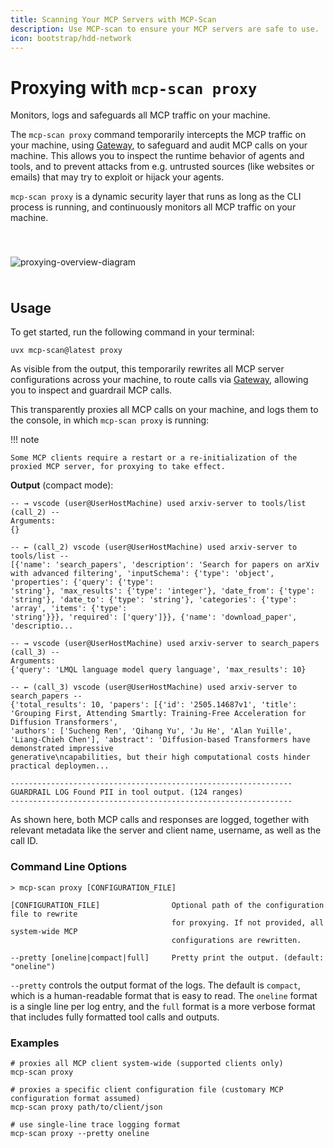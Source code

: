 ```yaml
---
title: Scanning Your MCP Servers with MCP-Scan
description: Use MCP-scan to ensure your MCP servers are safe to use.
icon: bootstrap/hdd-network
---
```


# Proxying with `mcp-scan proxy`

<div class='subtitle'>
Monitors, logs and safeguards all MCP traffic on your machine.
</div>

The `mcp-scan proxy` command temporarily intercepts the MCP traffic on your machine, using [Gateway](../guardrails/gateway.md), to safeguard and audit MCP calls on your machine. This allows you to inspect the runtime behavior of agents and tools, and to prevent attacks from e.g. untrusted sources (like websites or emails) that may try to exploit or hijack your agents.

`mcp-scan proxy` is a dynamic security layer that runs as long as the CLI process is running, and continuously monitors all MCP traffic on your machine.

<img src="../assets/proxy.svg" alt="proxying-overview-diagram" class="textwidth" style="max-width: 420pt; margin: 40pt auto; display: block;" />

## Usage

To get started, run the following command in your terminal:

```
uvx mcp-scan@latest proxy
```

As visible from the output, this temporarily rewrites all MCP server configurations across your machine, to route calls via [Gateway](../guardrails/gateway.md), allowing you to inspect and guardrail MCP calls.

This transparently proxies all MCP calls on your machine, and logs them to the console, in which `mcp-scan proxy` is running:

!!! note

    Some MCP clients require a restart or a re-initialization of the proxied MCP server, for proxying to take effect.

**Output** (compact mode):
```
-- → vscode (user@UserHostMachine) used arxiv-server to tools/list (call_2) --
Arguments:
{}

-- ← (call_2) vscode (user@UserHostMachine) used arxiv-server to tools/list --
[{'name': 'search_papers', 'description': 'Search for papers on arXiv with advanced filtering', 'inputSchema': {'type': 'object', 'properties': {'query': {'type': 
'string'}, 'max_results': {'type': 'integer'}, 'date_from': {'type': 'string'}, 'date_to': {'type': 'string'}, 'categories': {'type': 'array', 'items': {'type': 
'string'}}}, 'required': ['query']}}, {'name': 'download_paper', 'descriptio...

-- → vscode (user@UserHostMachine) used arxiv-server to search_papers (call_3) --
Arguments:
{'query': 'LMQL language model query language', 'max_results': 10}

-- ← (call_3) vscode (user@UserHostMachine) used arxiv-server to search_papers --
{'total_results': 10, 'papers': [{'id': '2505.14687v1', 'title': 'Grouping First, Attending Smartly: Training-Free Acceleration for Diffusion Transformers', 
'authors': ['Sucheng Ren', 'Qihang Yu', 'Ju He', 'Alan Yuille', 'Liang-Chieh Chen'], 'abstract': 'Diffusion-based Transformers have demonstrated impressive 
generative\ncapabilities, but their high computational costs hinder practical deploymen...

---------------------------------------------------------------
GUARDRAIL LOG Found PII in tool output. (124 ranges)
---------------------------------------------------------------
```

As shown here, both MCP calls and responses are logged, together with relevant metadata like the server and client name, username, as well as the call ID.

### Command Line Options

```
> mcp-scan proxy [CONFIGURATION_FILE]

[CONFIGURATION_FILE]                Optional path of the configuration file to rewrite 
                                    for proxying. If not provided, all system-wide MCP 
                                    configurations are rewritten.

--pretty [oneline|compact|full]     Pretty print the output. (default: "oneline")
```

`--pretty` controls the output format of the logs. The default is `compact`, which is a human-readable format that is easy to read. The `oneline` format is a single line per log entry, and the `full` format is a more verbose format that includes fully formatted tool calls and outputs.

### Examples

```
# proxies all MCP client system-wide (supported clients only)
mcp-scan proxy

# proxies a specific client configuration file (customary MCP configuration format assumed)
mcp-scan proxy path/to/client/json

# use single-line trace logging format
mcp-scan proxy --pretty oneline 
```